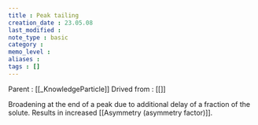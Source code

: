 ```yaml
---
title : Peak tailing
creation_date : 23.05.08
last_modified :
note_type : basic
category :
memo_level :
aliases : 
tags : []
---
```


Parent : [[_KnowledgeParticle]]
Drived from : [[]]

Broadening at the end of a peak due to additional delay of a fraction of the solute. Results in increased [[Asymmetry (asymmetry factor)]].